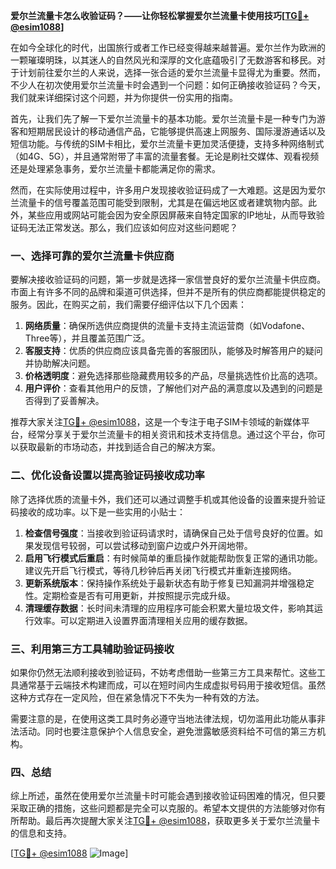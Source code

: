 **爱尔兰流量卡怎么收验证码？——让你轻松掌握爱尔兰流量卡使用技巧[[TG💪+ @esim1088](https://t.me/s/esim1088)]**

在如今全球化的时代，出国旅行或者工作已经变得越来越普遍。爱尔兰作为欧洲的一颗璀璨明珠，以其迷人的自然风光和深厚的文化底蕴吸引了无数游客和移民。对于计划前往爱尔兰的人来说，选择一张合适的爱尔兰流量卡显得尤为重要。然而，不少人在初次使用爱尔兰流量卡时会遇到一个问题：如何正确接收验证码？今天，我们就来详细探讨这个问题，并为你提供一份实用的指南。

首先，让我们先了解一下爱尔兰流量卡的基本功能。爱尔兰流量卡是一种专门为游客和短期居民设计的移动通信产品，它能够提供高速上网服务、国际漫游通话以及短信功能。与传统的SIM卡相比，爱尔兰流量卡更加灵活便捷，支持多种网络制式（如4G、5G），并且通常附带了丰富的流量套餐。无论是刷社交媒体、观看视频还是处理紧急事务，爱尔兰流量卡都能满足你的需求。

然而，在实际使用过程中，许多用户发现接收验证码成了一大难题。这是因为爱尔兰流量卡的信号覆盖范围可能受到限制，尤其是在偏远地区或者建筑物内部。此外，某些应用或网站可能会因为安全原因屏蔽来自特定国家的IP地址，从而导致验证码无法正常发送。那么，我们应该如何应对这些问题呢？

### 一、选择可靠的爱尔兰流量卡供应商

要解决接收验证码的问题，第一步就是选择一家信誉良好的爱尔兰流量卡供应商。市面上有许多不同的品牌和渠道可供选择，但并不是所有的供应商都能提供稳定的服务。因此，在购买之前，我们需要仔细评估以下几个因素：

1. **网络质量**：确保所选供应商提供的流量卡支持主流运营商（如Vodafone、Three等），并且覆盖范围广泛。
2. **客服支持**：优质的供应商应该具备完善的客服团队，能够及时解答用户的疑问并协助解决问题。
3. **价格透明度**：避免选择那些隐藏费用较多的产品，尽量挑选性价比高的选项。
4. **用户评价**：查看其他用户的反馈，了解他们对产品的满意度以及遇到的问题是否得到了妥善解决。

推荐大家关注[TG💪+ @esim1088](https://t.me/s/esim1088)，这是一个专注于电子SIM卡领域的新媒体平台，经常分享关于爱尔兰流量卡的相关资讯和技术支持信息。通过这个平台，你可以获取最新的市场动态，并找到适合自己的解决方案。

### 二、优化设备设置以提高验证码接收成功率

除了选择优质的流量卡外，我们还可以通过调整手机或其他设备的设置来提升验证码接收的成功率。以下是一些实用的小贴士：

1. **检查信号强度**：当接收到验证码请求时，请确保自己处于信号良好的位置。如果发现信号较弱，可以尝试移动到窗户边或户外开阔地带。
2. **启用飞行模式后重启**：有时候简单的重启操作就能帮助恢复正常的通讯功能。建议先开启飞行模式，等待几秒钟后再关闭飞行模式并重新连接网络。
3. **更新系统版本**：保持操作系统处于最新状态有助于修复已知漏洞并增强稳定性。定期检查是否有可用更新，并按照提示完成升级。
4. **清理缓存数据**：长时间未清理的应用程序可能会积累大量垃圾文件，影响其运行效率。可以定期进入设置界面清理相关应用的缓存数据。

### 三、利用第三方工具辅助验证码接收

如果你仍然无法顺利接收到验证码，不妨考虑借助一些第三方工具来帮忙。这些工具通常基于云端技术构建而成，可以在短时间内生成虚拟号码用于接收短信。虽然这种方式存在一定风险，但在紧急情况下不失为一种有效的方法。

需要注意的是，在使用这类工具时务必遵守当地法律法规，切勿滥用此功能从事非法活动。同时也要注意保护个人信息安全，避免泄露敏感资料给不可信的第三方机构。

### 四、总结

综上所述，虽然在使用爱尔兰流量卡时可能会遇到接收验证码困难的情况，但只要采取正确的措施，这些问题都是完全可以克服的。希望本文提供的方法能够对你有所帮助。最后再次提醒大家关注[TG💪+ @esim1088](https://t.me/s/esim1088)，获取更多关于爱尔兰流量卡的信息和支持。

[[TG💪+ @esim1088](https://t.me/s/esim1088) ![Image](https://i.postimg.cc/4NQfJmqS/Snipaste-2025-05-13-00-14-12.png)]